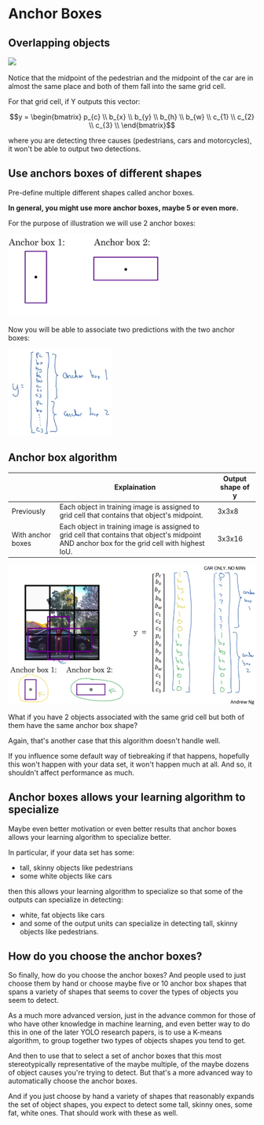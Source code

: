 # Anchor Boxes

## Overlapping objects

<img src="../img/screenshot_from_2019-02-21_09-32-35.png" width="150" />

Notice that the midpoint of the pedestrian and the midpoint of the car are in almost the same place and both of them fall into the same grid cell.

For that grid cell, if Y outputs this vector:

$$y = \begin{bmatrix}
p_{c} \\
b_{x} \\
b_{y} \\
b_{h} \\
b_{w} \\
c_{1} \\
c_{2} \\
c_{3} \\
\end{bmatrix}$$  

where you are detecting three causes (pedestrians, cars and motorcycles), it won't be able to output two detections. 

## Use anchors boxes of different shapes

Pre-define multiple different shapes called anchor boxes.

**In general, you might use more anchor boxes, maybe 5 or even more.**

For the purpose of illustration we will use 2 anchor boxes:

![](img/screenshot_from_2019-02-21_10-31-47.png)

Now you will be able to associate two predictions with the two anchor boxes:

![](img/screenshot_from_2019-02-21_10-43-35.png)

## Anchor box algorithm

| | Explaination | Output shape of y |
|-|--------------|-------------------|
| Previously | Each object in training image is assigned to grid cell that contains that object's midpoint. | 3x3x8 |
| With anchor boxes | Each object in training image is assigned to grid cell that contains that object's midpoint AND anchor box for the grid cell with highest IoU. | 3x3x16 |

![](img/screenshot_from_2019-02-21_10-59-59.png)

What if you have 2 objects associated with the same grid cell  but both of them have the same anchor box shape? 

Again, that's another case that this algorithm doesn't handle well. 

If you influence some default way of tiebreaking if that happens, hopefully this won't happen with your data set, it won't happen much at all. And so, it shouldn't affect performance as much. 

## Anchor boxes allows your learning algorithm to specialize

Maybe even better motivation or even better results that anchor boxes allows your learning algorithm to specialize better. 

In particular, if your data set has some:

- tall, skinny objects like pedestrians
- some white objects like cars

then this allows your learning algorithm to specialize so that some of the outputs can specialize in detecting:
- white, fat objects like cars
- and some of the output units can specialize in detecting tall, skinny objects like pedestrians.

## How do you choose the anchor boxes?

So finally, how do you choose the anchor boxes? And people used to just choose them by hand or choose maybe five or 10 anchor box shapes that spans a variety of shapes that seems to cover the types of objects you seem to detect.

As a much more advanced version, just in the advance common for those of who have other knowledge in machine learning, and even better way to do this in one of the later YOLO research papers, is to use a K-means algorithm, to group together two types of objects shapes you tend to get.

And then to use that to select a set of anchor boxes that this most stereotypically representative of the maybe multiple, of the maybe dozens of object causes you're trying to detect. But that's a more advanced way to automatically choose the anchor boxes.

And if you just choose by hand a variety of shapes that reasonably expands the set of object shapes, you expect to detect some tall, skinny ones, some fat, white ones. That should work with these as well. 
